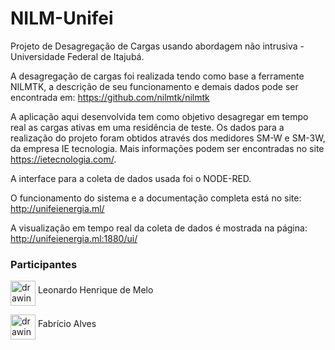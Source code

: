# NILM-Unifei
Projeto de Desagregação de Cargas usando abordagem não intrusiva - Universidade Federal de Itajubá.


A desagregação de cargas foi realizada tendo como base a ferramente NILMTK, a descrição de seu funcionamento e demais dados pode ser encontrada em:
https://github.com/nilmtk/nilmtk

A aplicação aqui desenvolvida tem como objetivo desagregar em tempo real as cargas ativas em uma residência de teste. 
Os dados para a realização do projeto foram obtidos através dos medidores SM-W e SM-3W, da empresa IE tecnologia. 
Mais informações podem ser encontradas no site https://ietecnologia.com/.

A interface para a coleta de dados usada foi o NODE-RED. 

O funcionamento do sistema e a documentação completa está no site:
http://unifeienergia.ml/

A visualização em tempo real da coleta de dados é mostrada na página:
http://unifeienergia.ml:1880/ui/

### Participantes

<a href="https://github.com/Ceu152"><img src="https://avatars0.githubusercontent.com/u/43916660?s=460&v=4" alt="drawing" width="40" align="middle"/></a>
Leonardo Henrique de Melo 

<a href="https://github.com/FabricioAlves206"><img src="https://avatars3.githubusercontent.com/u/65301373?s=400&v=4" alt="drawing" width="40" align="middle"/></a>
Fabrício Alves
